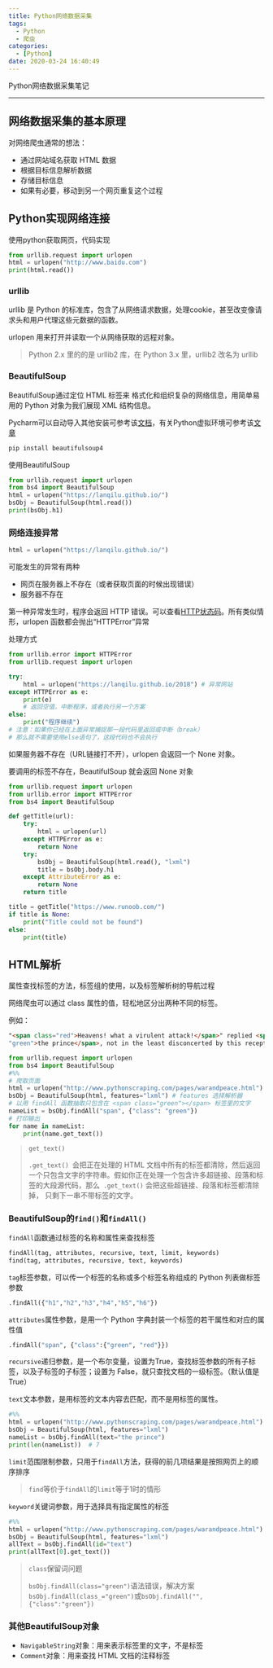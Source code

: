 ```yaml
---
title: Python网络数据采集
tags:
  - Python
  - 爬虫
categories:
  - [Python]
date: 2020-03-24 16:40:49
---
```



Python网络数据采集笔记

---

## 网络数据采集的基本原理

对网络爬虫通常的想法：

+ 通过网站域名获取 HTML 数据
+ 根据目标信息解析数据
+ 存储目标信息
+ 如果有必要，移动到另一个网页重复这个过程

## Python实现网络连接

使用python获取网页，代码实现

```python
from urllib.request import urlopen
html = urlopen("http://www.baidu.com")
print(html.read())
```

### urllib

urllib 是 Python 的标准库，包含了从网络请求数据，处理cookie，甚至改变像请求头和用户代理这些元数据的函数。

urlopen 用来打开并读取一个从网络获取的远程对象。

> Python 2.x 里的的是 urllib2 库，在 Python 3.x 里，urllib2 改名为 urllib

### BeautifulSoup

BeautifulSoup通过定位 HTML 标签来 格式化和组织复杂的网络信息，用简单易用的 Python 对象为我们展现 XML 结构信息。

Pycharm可以自动导入其他安装可参考该[文档](https://beautifulsoup.readthedocs.io/zh_CN/v4.4.0/#id8)，有关Python虚拟环境可参考该[文章](https://lanqilu.github.io/2019/10/12/Python/配置虚拟环境venv/)

```powershell
pip install beautifulsoup4
```

使用BeautifulSoup

```python
from urllib.request import urlopen
from bs4 import BeautifulSoup
html = urlopen("https://lanqilu.github.io/")
bsObj = BeautifulSoup(html.read())
print(bsObj.h1)
```

### 网络连接异常

```python
html = urlopen("https://lanqilu.github.io/")
```

可能发生的异常有两种

+ 网页在服务器上不存在（或者获取页面的时候出现错误）
+ 服务器不存在

第一种异常发生时，程序会返回 HTTP 错误。可以查看[HTTP状态码](https://lanqilu.github.io/2020/03/21/Web/HTTP状态码/)。所有类似情形，urlopen 函数都会抛出“HTTPError”异常

处理方式

```python
from urllib.error import HTTPError
from urllib.request import urlopen

try:
    html = urlopen("https://lanqilu.github.io/2018") # 异常网站 
except HTTPError as e:
    print(e)
    # 返回空值，中断程序，或者执行另一个方案
else:
    print("程序继续")
# 注意：如果你已经在上面异常捕捉那一段代码里返回或中断（break）
# 那么就不需要使用else语句了，这段代码也不会执行
```

如果服务器不存在（URL链接打不开），urlopen 会返回一个 None 对象。

要调用的标签不存在，BeautifulSoup 就会返回 None 对象

```python
from urllib.request import urlopen
from urllib.error import HTTPError
from bs4 import BeautifulSoup

def getTitle(url):
    try:
        html = urlopen(url)
    except HTTPError as e:
        return None
    try:
        bsObj = BeautifulSoup(html.read(), "lxml")
        title = bsObj.body.h1
    except AttributeError as e:
        return None
    return title

title = getTitle("https://www.runoob.com/")
if title is None:
    print("Title could not be found")
else:
    print(title)
```

## HTML解析

属性查找标签的方法，标签组的使用，以及标签解析树的导航过程

网络爬虫可以通过 class 属性的值，轻松地区分出两种不同的标签。

例如：

```html
"<span class="red">Heavens! what a virulent attack!</span>" replied <span class=
"green">the prince</span>, not in the least disconcerted by this reception.
```

```python
from urllib.request import urlopen
from bs4 import BeautifulSoup
#%%
# 爬取页面
html = urlopen("http://www.pythonscraping.com/pages/warandpeace.html")
bsObj = BeautifulSoup(html, features="lxml") # features 选择解析器
# 以用 findAll 函数抽取只包含在 <span class="green"></span> 标签里的文字
nameList = bsObj.findAll("span", {"class": "green"})
# 打印输出
for name in nameList:
    print(name.get_text())
```

> `get_text()`
>
> `.get_text() `会把正在处理的 HTML 文档中所有的标签都清除，然后返回 一个只包含文字的字符串。假如你正在处理一个包含许多超链接、段落和标签的大段源代码，那么` .get_text()` 会把这些超链接、段落和标签都清除掉， 只剩下一串不带标签的文字。

### BeautifulSoup的`find()`和`findAll()`

`findAll`函数通过标签的名称和属性来查找标签

```python
findAll(tag, attributes, recursive, text, limit, keywords)
find(tag, attributes, recursive, text, keywords)
```

`tag`标签参数，可以传一个标签的名称或多个标签名称组成的 Python 列表做标签参数

```python
.findAll({"h1","h2","h3","h4","h5","h6"})
```

`attributes`属性参数，是用一个 Python 字典封装一个标签的若干属性和对应的属性值

```python
.findAll("span", {"class":{"green", "red"}})
```

`recursive`递归参数，是一个布尔变量，设置为True，查找标签参数的所有子标签，以及子标签的子标签；设置为 False，就只查找文档的一级标签。（默认值是 True）

`text`文本参数，是用标签的文本内容去匹配，而不是用标签的属性。

```python
#%%
html = urlopen("http://www.pythonscraping.com/pages/warandpeace.html")
bsObj = BeautifulSoup(html, features="lxml")
nameList = bsObj.findAll(text="the prince")
print(len(nameList))  # 7
```

`limit`范围限制参数，只用于`findAll`方法，获得的前几项结果是按照网页上的顺序排序

> `find`等价于`findAll`的`limit`等于1时的情形

`keyword`关键词参数，用于选择具有指定属性的标签

```python
#%%
html = urlopen("http://www.pythonscraping.com/pages/warandpeace.html")
bsObj = BeautifulSoup(html, features="lxml")
allText = bsObj.findAll(id="text")
print(allText[0].get_text())
```

> `class`保留词问题
>
> `bsObj.findAll(class="green")`语法错误，解决方案`bsObj.findAll(class_="green")`或`bsObj.findAll("", {"class":"green"})`

### 其他BeautifulSoup对象

+ `NavigableString`对象：用来表示标签里的文字，不是标签
+ `Comment`对象：用来查找 HTML 文档的注释标签

